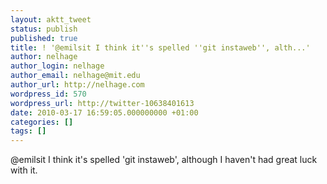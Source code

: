 ```yaml
---
layout: aktt_tweet
status: publish
published: true
title: ! '@emilsit I think it''s spelled ''git instaweb'', alth...'
author: nelhage
author_login: nelhage
author_email: nelhage@mit.edu
author_url: http://nelhage.com
wordpress_id: 570
wordpress_url: http://twitter-10638401613
date: 2010-03-17 16:59:05.000000000 +01:00
categories: []
tags: []
---
```

@emilsit I think it's spelled 'git instaweb', although I haven't had great
luck with it.
